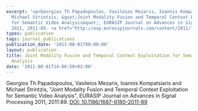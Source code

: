 ```yaml
---
excerpt: '<p>Georgios Th Papadopoulos, Vasileios Mezaris, Ioannis Kompatsiaris and
  Michael Strintzis, &quot;Joint Modality Fusion and Temporal Context Exploitation
  for Semantic Video Analysis&quot;, EURASIP Journal on Advances in Signal Processing
  2011, 2011:89. <a href="http://asp.eurasipjournals.com/content/2011/1/89">DOI: 10.1186/1687-6180-2011-89</a></p>'
types: publication
tags: journal_publications
publication_date: '2011-08-01T00:00:00'
layout: publication
title: Joint Modality Fusion and Temporal Context Exploitation for Semantic Video
  Analysis
date: '2011-08-01T14:06:58+03:00'
---
```

<p>Georgios Th Papadopoulos, Vasileios Mezaris, Ioannis Kompatsiaris and Michael Strintzis, &quot;Joint Modality Fusion and Temporal Context Exploitation for Semantic Video Analysis&quot;, EURASIP Journal on Advances in Signal Processing 2011, 2011:89. <a href="http://asp.eurasipjournals.com/content/2011/1/89">DOI: 10.1186/1687-6180-2011-89</a></p>
